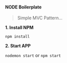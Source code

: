 #### NODE Boilerplate

<blockquote>
Simple MVC Pattern...
</blockquote>


**1. Install NPM**

`npm install`

**2. Start APP**

`nodemon start` or `npm start`